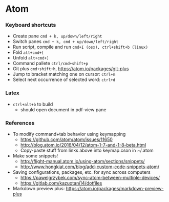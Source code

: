 # Atom

### Keyboard shortcuts

* Create pane `cmd + k, up/down/left/right`
* Switch panes `cmd + k, cmd + up/down/left/right`
* Run script, compile and run `cmd+I (osx), ctrl+shift+b (linux)`
* Fold `alt+cmd+[`
* Unfold `alt+cmd+]`
* Command pallete `ctrl/cmd+shift+p`
* Git plus `cmd+shift+h`, <https://atom.io/packages/git-plus>
* Jump to bracket matching one on cursor: `ctrl+m`
* Select next occurrence of selected word: `ctrl+d`

### Latex
* `ctrl+alt+b` to build
	* should open document in pdf-view pane

### References

* To modify command+tab behavior using keymapping
	* <https://github.com/atom/atom/issues/11650>
	* <http://blog.atom.io/2016/04/12/atom-1-7-and-1-8-beta.html>
	* Copy-paste stuff from links above into keymap.cson in ~/.atom
* Make some snippets!
	* <http://flight-manual.atom.io/using-atom/sections/snippets/>
	* <http://www.hongkiat.com/blog/add-custom-code-snippets-atom/>
* Saving configurations, packages, etc. for sync across computers
	* <https://pawelgrzybek.com/sync-atom-between-multiple-devices/>
	* <https://gitlab.com/kazuotani14/dotfiles>
* Markdown preview plus: <https://atom.io/packages/markdown-preview-plus>
